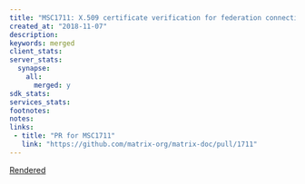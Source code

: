 ```yaml
---
title: "MSC1711: X.509 certificate verification for federation connections"
created_at: "2018-11-07"
description:
keywords: merged
client_stats:
server_stats:
  synapse:
    all:
      merged: y
sdk_stats:
services_stats:
footnotes:
notes:
links:
 - title: "PR for MSC1711"
   link: "https://github.com/matrix-org/matrix-doc/pull/1711"
---
```

[Rendered](https://github.com/matrix-org/matrix-doc/blob/master/proposals/1711-x509-for-federation.md)
